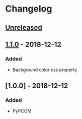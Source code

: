 # Changelog

## [Unreleased]

## [1.1.0] - 2018-12-12
### Added
- Background color css property

## [1.0.0] - 2018-12-12
### Added
- PyPCOM

[Unreleased]: https://github.com/SalmonMode/PyPCOM/compare/1.1.0...HEAD
[1.1.0]: https://github.com/SalmonMode/PyPCOM/compare/1.0.0...1.1.0
